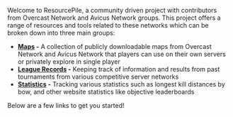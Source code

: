 Welcome to ResourcePile, a community driven project with contributors from Overcast Network and Avicus Network groups. This project offers a range of resources and tools related to these networks which can be broken down into three main groups:

*   **[Maps](https://mcresourcepile.github.io/maps) -** A collection of publicly downloadable maps from Overcast Network and Avicus Network that players can use on their own servers or privately explore in single player
*   **[League Records](https://mcresourcepile.github.io/leagues) -** Keeping track of information and results from past tournaments from various competitive server networks
*   **[Statistics](https://mcresourcepile.github.io/stats) -** Tracking various statistics such as longest kill distances by bow, and other website statistics like objective leaderboards

Below are a few links to get you started!